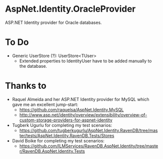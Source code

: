 AspNet.Identity.OracleProvider
==============================

ASP.NET Identity provider for Oracle databases.

To Do
=====

- Generic UserStore (?): UserStore&lt;TUser&gt;
    - Extended properties to IdentityUser have to be added manually to the database.

Thanks to
=========

- Raquel Almeida and her ASP.NET Identity provider for MySQL which gave me an excellent jump-start:
    - https://github.com/raquelsa/AspNet.Identity.MySQL
    - http://www.asp.net/identity/overview/extensibility/overview-of-custom-storage-providers-for-aspnet-identity
- Tugberk Ugurlu for completing my test scenarios:
    - https://github.com/tugberkugurlu/AspNet.Identity.RavenDB/tree/master/tests/AspNet.Identity.RavenDB.Tests/Stores
- David Boike for completing my test scenarios:
    - https://github.com/ILMServices/RavenDB.AspNet.Identity/tree/master/RavenDB.AspNet.Identity.Tests